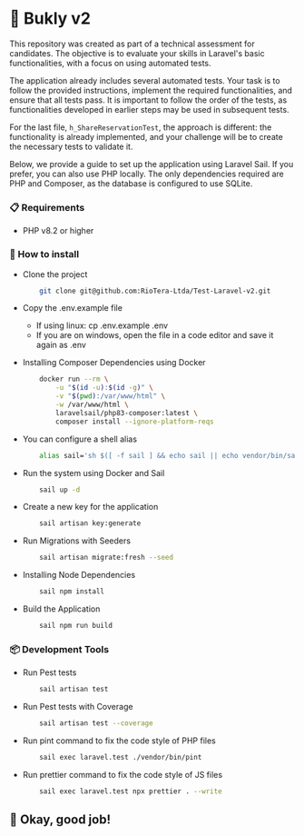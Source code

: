 # 📌 Bukly v2

This repository was created as part of a technical assessment for candidates. The objective is to evaluate your skills in Laravel's basic functionalities, with a focus on using automated tests.

The application already includes several automated tests. Your task is to follow the provided instructions, implement the required functionalities, and ensure that all tests pass. It is important to follow the order of the tests, as functionalities developed in earlier steps may be used in subsequent tests.

For the last file, `h_ShareReservationTest`, the approach is different: the functionality is already implemented, and your challenge will be to create the necessary tests to validate it.

Below, we provide a guide to set up the application using Laravel Sail. If you prefer, you can also use PHP locally. The only dependencies required are PHP and Composer, as the database is configured to use SQLite.

### 📋 Requirements

-   PHP v8.2 or higher

### 🔧 How to install

-   Clone the project

    ```bash
        git clone git@github.com:RioTera-Ltda/Test-Laravel-v2.git
    ```

-   Copy the .env.example file

    -   If using linux: cp .env.example .env
    -   If you are on windows, open the file in a code editor and save it again as .env

-   Installing Composer Dependencies using Docker

    ```bash
        docker run --rm \
            -u "$(id -u):$(id -g)" \
            -v "$(pwd):/var/www/html" \
            -w /var/www/html \
            laravelsail/php83-composer:latest \
            composer install --ignore-platform-reqs
    ```

-   You can configure a shell alias

    ```bash
        alias sail='sh $([ -f sail ] && echo sail || echo vendor/bin/sail)'
    ```

-   Run the system using Docker and Sail

    ```bash
        sail up -d
    ```

-   Create a new key for the application

    ```bash
        sail artisan key:generate
    ```

-   Run Migrations with Seeders

    ```bash
        sail artisan migrate:fresh --seed
    ```

-   Installing Node Dependencies

    ```bash
        sail npm install
    ```

-   Build the Application

    ```bash
        sail npm run build
    ```

### 📦 Development Tools

-   Run Pest tests

    ```bash
        sail artisan test
    ```

-   Run Pest tests with Coverage

    ```bash
        sail artisan test --coverage
    ```

-   Run pint command to fix the code style of PHP files

    ```bash
        sail exec laravel.test ./vendor/bin/pint
    ```

-   Run prettier command to fix the code style of JS files

    ```bash
        sail exec laravel.test npx prettier . --write
    ```

## 🚀 Okay, good job!
